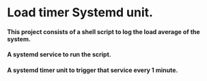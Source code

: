 # Load timer Systemd unit.
 #### This project consists of a shell script to log the load average of the system.
 #### A systemd service to run the script.
 #### A systemd timer unit to trigger that service every 1 minute.
